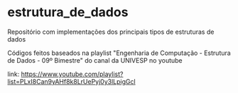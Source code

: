 # estrutura_de_dados
Repositório com implementações dos principais tipos de estruturas de dados

Códigos feitos baseados na playlist "Engenharia de Computação - Estrutura de Dados - 09º Bimestre" do canal da UNIVESP no youtube

link: https://www.youtube.com/playlist?list=PLxI8Can9yAHf8k8LrUePyj0y3lLpigGcl

